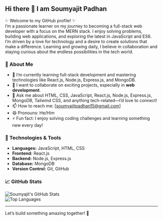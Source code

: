 ## Hi there 👋 I am Soumyajit Padhan

✨ Welcome to my GitHub profile! ✨  
I’m a passionate learner on my journey to becoming a full-stack web developer with a focus on the MERN stack. I enjoy solving problems, building web applications, and exploring the latest in JavaScript and ES6. I’m driven by a love for technology and a desire to create solutions that make a difference. Learning and growing daily, I believe in collaboration and staying curious about the endless possibilities in the tech world.

### 🌟 About Me 
- 🌱 I’m currently learning full-stack development and mastering technologies like React.js, Node.js, Express.js, and MongoDB.
- 👯 I want to collaborate on exciting projects, especially in **web development**.    
- 💬 Ask me about HTML, CSS, JavaScript, React.js, Node.js, Express.js, MongoDB, Tailwind CSS, and anything tech-related—I’d love to connect!
- 📫 How to reach me: [soumyajitpadhan15@gmail.com] 
- 😄 Pronouns: He/Him  
- ⚡ Fun fact: I enjoy solving coding challenges and learning something new every day!  

### 🔧 Technologies & Tools  
- **Languages:** JavaScript, HTML, CSS  
- **Frontend:** React.js  
- **Backend:** Node.js, Express.js  
- **Database:** MongoDB  
- **Version Control:** Git, GitHub  

### 📈 GitHub Stats  
![Soumyajit's GitHub Stats](https://github-readme-stats.vercel.app/api?username=soumyajitpadhan&show_icons=true&theme=radical)  
![Top Languages](https://github-readme-stats.vercel.app/api/top-langs/?username=soumyajitpadhan&layout=compact&theme=radical)  

---

Let’s build something amazing together! 🚀  

